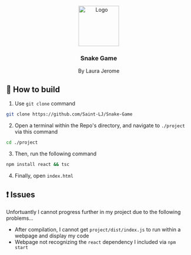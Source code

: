 <br />
<div align="center">
    <img src="https://cdn.iconscout.com/icon/premium/png-256-thumb/snake-game-8700200-7154211.png" alt="Logo" width="110" height="110">
  </a>

  <h3 align="center"><b>Snake Game</b></h3>

  <p align="center">
    By Laura Jerome
  </p>
</div>

## 🔨 How to build

1. Use `git clone` command
```sh
git clone https://github.com/Saint-LJ/Snake-Game
```


2. Open a terminal within the Repo's directory, and navigate to `./project` via this command
```sh
cd ./project
```


3. Then, run the following command
```sh
npm install react && tsc
```

4. Finally, open `index.html`




## ❗ Issues

Unfortuantly I cannot progress further in my project due to the following problems…
* After compilation, I cannot get `project/dist/index.js` to run within a webpage and display my code
* Webpage not recognizing the `react` dependency I included via `npm start`
